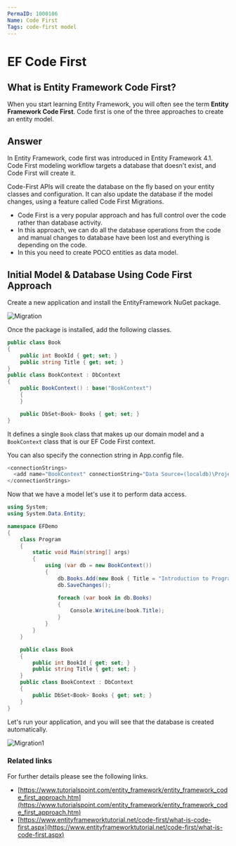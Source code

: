 ```yaml
---
PermaID: 1000106
Name: Code First
Tags: code-first model
---
```


# EF Code First

## What is Entity Framework Code First? 

When you start learning Entity Framework, you will often see the term **Entity Framework Code First**. Code first is one of the three approaches to create an entity model.

## Answer

In Entity Framework, code first was introduced in Entity Framework 4.1. Code First modeling workflow targets a database that doesn't exist, and Code First will create it.

Code-First APIs will create the database on the fly based on your entity classes and configuration. It can also update the database if the model changes, using a feature called Code First Migrations.

 - Code First is a very popular approach and has full control over the code rather than database activity. 
 - In this approach, we can do all the database operations from the code and manual changes to database have been lost and everything is depending on the code.
 - In this you need to create POCO entities as data model.

## Initial Model & Database Using Code First Approach

Create a new application and install the EntityFramework NuGet package.

<img src="https://raw.githubusercontent.com/zzzprojects/EntityFramework-FAQ/master/docs2/images/migration.png" alt="Migration">

Once the package is installed, add the following classes.

```csharp
public class Book
{
    public int BookId { get; set; }
    public string Title { get; set; }
}
public class BookContext : DbContext
{
    public BookContext() : base("BookContext")
    {
    }

    public DbSet<Book> Books { get; set; }
}
```

It defines a single `Book` class that makes up our domain model and a `BookContext` class that is our EF Code First context. 

You can also specify the connection string in App.config file.

```csharp
<connectionStrings>
  <add name="BookContext" connectionString="Data Source=(localdb)\ProjectsV13;Initial Catalog=BookContext;" providerName="System.Data.SqlClient"/>
</connectionStrings>
```

Now that we have a model let's use it to perform data access.

```csharp
using System;
using System.Data.Entity;

namespace EFDemo
{
    class Program
    {
        static void Main(string[] args)
        {
            using (var db = new BookContext())
            {
                db.Books.Add(new Book { Title = "Introduction to Programming" });
                db.SaveChanges();

                foreach (var book in db.Books)
                {
                    Console.WriteLine(book.Title);
                }
            }
        }
    }

    public class Book
    {
        public int BookId { get; set; }
        public string Title { get; set; }
    }
    public class BookContext : DbContext
    {
        public DbSet<Book> Books { get; set; }
    }
}
```

Let's run your application, and you will see that the database is created automatically.

<img src="https://raw.githubusercontent.com/zzzprojects/EntityFramework-FAQ/master/docs2/images/migration1.png" alt="Migration1">

### Related links

For further details please see the following links.

 - [https://www.tutorialspoint.com/entity_framework/entity_framework_code_first_approach.htm](https://www.tutorialspoint.com/entity_framework/entity_framework_code_first_approach.htm)
 - [https://www.entityframeworktutorial.net/code-first/what-is-code-first.aspx](https://www.entityframeworktutorial.net/code-first/what-is-code-first.aspx)